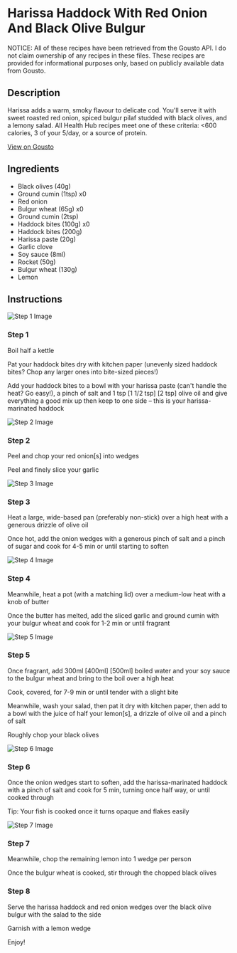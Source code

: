# Harissa Haddock With Red Onion And Black Olive Bulgur

NOTICE: All of these recipes have been retrieved from the Gousto API. I do not claim ownership of any recipes in these files. These recipes are provided for informational purposes only, based on publicly available data from Gousto.

## Description

Harissa adds a warm, smoky flavour to delicate cod. You'll serve it with sweet roasted red onion, spiced bulgur pilaf studded with black olives, and a lemony salad. All Health Hub recipes meet one of these criteria: <600 calories, 3 of your 5/day, or a source of protein.

[View on Gousto](https://www.gousto.co.uk/recipes/cookbook/harissa-cod-red-onion-black-olive-bulgur)

## Ingredients

- Black olives (40g)
- Ground cumin (1tsp) x0
- Red onion
- Bulgur wheat (65g) x0
- Ground cumin (2tsp)
- Haddock bites (100g) x0
- Haddock bites (200g)
- Harissa paste (20g)
- Garlic clove
- Soy sauce (8ml)
- Rocket (50g)
- Bulgur wheat (130g)
- Lemon

## Instructions

![Step 1 Image](https://production-media.gousto.co.uk/cms/recipe-step-image/step-1-1583502324318-x200.jpg)

### Step 1

Boil half a kettle

Pat your haddock bites dry with kitchen paper (unevenly sized haddock bites? Chop any larger ones into bite-sized pieces!)

Add your haddock bites to a bowl with your harissa paste (can't handle the heat? Go easy!), a pinch of salt and 1 tsp <span class="text-purple">[1 1/2 tsp]</span> <span class="text-danger">[2 tsp]</span> olive oil and give everything a good mix up then keep to one side – this is your harissa-marinated haddock

![Step 2 Image](https://production-media.gousto.co.uk/cms/recipe-step-image/step-2-1583502327930-x200.jpg)

### Step 2

Peel and chop your red onion[s] into wedges

Peel and finely slice your garlic

![Step 3 Image](https://production-media.gousto.co.uk/cms/recipe-step-image/step-3-1583502331822-x200.jpg)

### Step 3

Heat a large, wide-based pan (preferably non-stick) over a high heat with a generous drizzle of olive oil

Once hot, add the onion wedges with a generous pinch of salt and a pinch of sugar and cook for 4-5 min or until starting to soften

![Step 4 Image](https://production-media.gousto.co.uk/cms/recipe-step-image/step-4-1583502335747-x200.jpg)

### Step 4

Meanwhile, heat a pot (with a matching lid) over a medium-low heat with a knob of butter

Once the butter has melted, add the sliced garlic and ground cumin with your bulgur wheat and cook for 1-2 min or until fragrant

![Step 5 Image](https://production-media.gousto.co.uk/cms/recipe-step-image/step-5-1583502339603-x200.jpg)

### Step 5

Once fragrant, add 300ml<span class="text-purple"> [400ml]</span> <span class="text-danger">[500ml] </span>boiled water and your soy sauce to the bulgur wheat and bring to the boil over a high heat

Cook, covered, for 7-9 min or until tender with a slight bite

Meanwhile, wash your salad, then pat it dry with kitchen paper, then add to a bowl with the juice of half your<span class="text-danger"> </span>lemon[s], a drizzle of olive oil and a pinch of salt

Roughly chop your black olives

![Step 6 Image](https://production-media.gousto.co.uk/cms/recipe-step-image/step-6-1583502343459-x200.jpg)

### Step 6

Once the onion wedges start to soften, add the harissa-marinated haddock with a pinch of salt and cook for 5 min, turning once half way, or until cooked through

Tip: Your fish is cooked once it turns opaque and flakes easily

![Step 7 Image](https://production-media.gousto.co.uk/cms/recipe-step-image/Step-7-1583502347067-x200.jpg)

### Step 7

Meanwhile, chop the remaining lemon into 1 wedge per person

Once the bulgur wheat is cooked, stir through the chopped black olives

### Step 8

Serve the harissa haddock and red onion wedges over the black olive bulgur with the salad to the side

Garnish with a lemon wedge

Enjoy!

